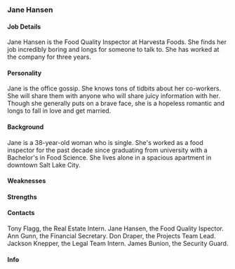 ### Jane Hansen
#### Job Details 
Jane Hansen is the Food Quality Inspector at Harvesta Foods. She finds her job incredibly boring and longs for someone to talk to. She has worked at the company for three years. 

#### Personality
Jane is the office gossip. She knows tons of tidbits about her co-workers. She will share them with anyone who will share juicy information with her. Though she generally puts on a brave face, she is a hopeless romantic and longs to fall in love and get married. 

#### Background
Jane is a 38-year-old woman who is single. She's worked as a food inspector for the past decade since graduating from university with a Bachelor's in Food Science. She lives alone in a spacious apartment in downtown Salt Lake City. 

#### Weaknesses 

#### Strengths

#### Contacts 
Tony Flagg, the Real Estate Intern. 
Jane Hansen, the Food Quality Ispector. 
Ann Gunn, the Financial Secretary. 
Don Draper, the Projects Team Lead. 
Jackson Knepper, the Legal Team Intern. 
James Bunion, the Security Guard. 

#### Info